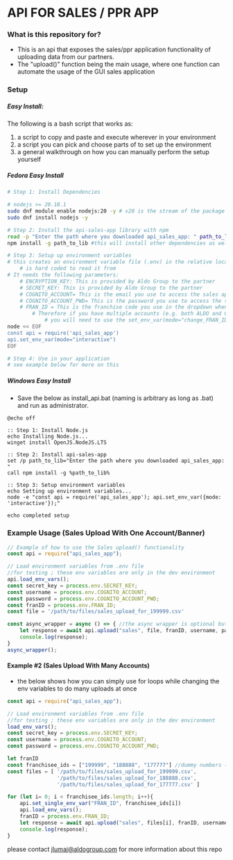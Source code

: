 # API FOR SALES / PPR APP 

### What is this repository for?
- This is an api that exposes the sales/ppr application functionality of uploading data from our partners.
- The "upload()" function being the main usage, where one function can automate the usage of the GUI sales application

### Setup
##### Easy Install:

The following is a bash script that works as:
1. a script to copy and paste and execute wherever in your environment
2. a script you can pick and choose parts of to set up the environment
3. a general walkthrough on how you can manually perform the setup yourself

##### Fedora Easy Install
```bash
# Step 1: Install Dependencies

# nodejs >= 20.18.1
sudo dnf module enable nodejs:20 -y # v20 is the stream of the package we want
sudo dnf install nodejs -y

# Step 2: Install the api-sales-app library with npm
read -p "Enter the path where you downloaded api_sales_app: " path_to_lib
npm install -g path_to_lib #this will install other dependencies as well

# Step 3: Setup up environment variables
# this creates an environment variable file (.env) in the relative location where the library
    # is hard coded to read it from
# It needs the following parameters:
    # ENCRYPTION_KEY: This is provided by Aldo Group to the partner  
    # SECRET_KEY: This is provided by Aldo Group to the partner 
    # COGNITO_ACCOUNT= This is the email you use to access the sales application in the browser
    # COGNITO_ACCOUNT_PWD= This is the password you use to access the sales application in the browser
    # FRAN_ID = This is the franchise code you use in the dropdown when uploading the sales.
        # Therefore if you have multiple accounts (e.g. both ALDO and CIS), 
            # you will need to use the set_env_var(mode="change_FRAN_ID") func within your script
node << EOF
const api = require('api_sales_app')
api.set_env_var(mode="interactive")
EOF

# Step 4: Use in your application
# see example below for more on this
```
##### Windows Easy Install
- Save the below as install_api.bat (naming is arbitrary as long as .bat) and run as administrator.
```batch
@echo off

:: Step 1: Install Node.js
echo Installing Node.js...
winget install OpenJS.NodeJS.LTS

:: Step 2: Install api-sales-app
set /p path_to_lib="Enter the path where you downloaded api_sales_app: "
call npm install -g %path_to_lib%

:: Step 3: Setup environment variables
echo Setting up environment variables...
node -e "const api = require('api_sales_app'); api.set_env_var({mode: 'interactive'});"

echo completed setup
```


### Example Usage (Sales Upload With One Account/Banner)
```javascript
// Example of how to use the Sales upload() functionality
const api = require("api_sales_app");

// Load environment variables from .env file
//for testing ; these env variables are only in the dev environment
api.load_env_vars();
const secret_key = process.env.SECRET_KEY; 
const username = process.env.COGNITO_ACCOUNT;
const password = process.env.COGNITO_ACCOUNT_PWD;
const franID = process.env.FRAN_ID;
const file = '/path/to/files/sales_upload_for_199999.csv'

const async_wrapper = async () => { //the async wrapper is optional but good for debugging 
    let response = await api.upload("sales", file, franID, username, password, secret_key);
    console.log(response);
}
async_wrapper();
```

#### Example #2 (Sales Upload With Many Accounts)
- the below shows how you can simply use for loops while changing the env variables to do many uploads at once
```javascript
const api = require("api_sales_app");

// Load environment variables from .env file
//for testing ; these env variables are only in the dev environment
load_env_vars();
const secret_key = process.env.SECRET_KEY; 
const username = process.env.COGNITO_ACCOUNT;
const password = process.env.COGNITO_ACCOUNT_PWD;

let franID 
const franchisee_ids = ["199999", "188888", "177777"] //dummy numbers (in string format)
const files = [ '/path/to/files/sales_upload_for_199999.csv',
                '/path/to/files/sales_upload_for_188888.csv',
                '/path/to/files/sales_upload_for_177777.csv' ]

for (let i= 0; i < franchisee_ids.length; i++){
    api.set_single_env_var("FRAN_ID", franchisee_ids[i])
    api.load_env_vars();
    franID = process.env.FRAN_ID;
    let response = await api.upload("sales", files[i], franID, username, password, secret_key);
    console.log(response);
}

```

please contact jlumaj@aldogroup.com for more information about this repo
